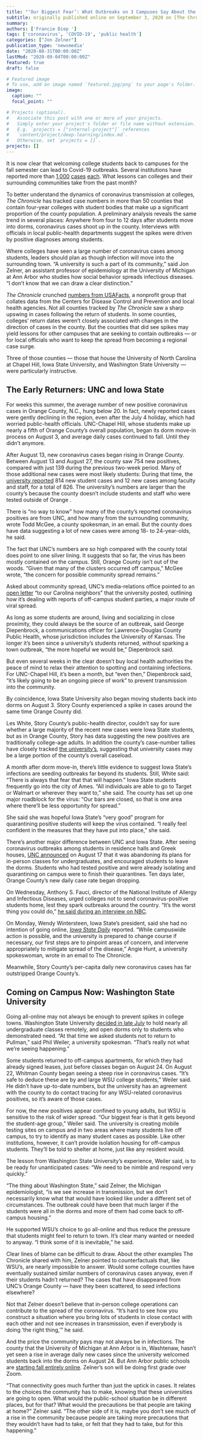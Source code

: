 ```yaml
---
title: "‘Our Biggest Fear’: What Outbreaks on 3 Campuses Say About the Pandemic This Fall"
subtitle: originally published online on September 3, 2020 on [The Chronicle of Higher Education](https://www.chronicle.com/article/our-biggest-fear-what-outbreaks-on-3-campuses-say-about-the-pandemic-this-fall)
summary: 
authors: ['Francie Diep ']
tags: ['coronavirus', 'COVID-19', 'public health']
categories: ["Jon Zelner"]
publication_type: 'newsmedia'
date: "2020-08-31T00:00:00Z"
lastMod: "2020-09-04T00:00:00Z"
featured: true
draft: false

# Featured image
# To use, add an image named `featured.jpg/png` to your page's folder. 
image:
  caption: ""
  focal_point: ""

# Projects (optional).
#   Associate this post with one or more of your projects.
#   Simply enter your project's folder or file name without extension.
#   E.g. `projects = ["internal-project"]` references 
#   `content/project/deep-learning/index.md`.
#   Otherwise, set `projects = []`.
projects: []
---
```

It is now clear that welcoming college students back to campuses for the fall semester can lead to Covid-19 outbreaks. Several institutions have reported more than [1,000](https://twitter.com/arthomason/status/1300899500366721025) [cases](https://twitter.com/arthomason/status/1301216953948876800) [each](https://twitter.com/arthomason/status/1301269165316157450). What lessons can colleges and their surrounding communities take from the past month?

To better understand the dynamics of coronavirus transmission at colleges, *The Chronicle* has tracked case numbers in more than 50 counties that contain four-year colleges with student bodies that make up a significant proportion of the county population. A preliminary analysis reveals the same trend in several places: Anywhere from four to 12 days after students move into dorms, coronavirus cases shoot up in the county. Interviews with officials in local public-health departments suggest the spikes were driven by positive diagnoses among students.

Where colleges have seen a large number of coronavirus cases among students, leaders should plan as though infection will move into the surrounding town. “A university is such a part of its community,” said Jon Zelner, an assistant professor of epidemiology at the University of Michigan at Ann Arbor who studies how social behavior spreads infectious diseases. “I don’t know that we can draw a clear distinction.”

*The Chronicle* crunched [numbers from USAFacts](https://usafacts.org/visualizations/coronavirus-covid-19-spread-map/), a nonprofit group that collates data from the Centers for Disease Control and Prevention and local health agencies. Not all counties tracked by *The Chronicle* saw a sharp upswing in cases following the return of students. In some counties, colleges’ return dates weren’t closely associated with changes in the direction of cases in the county. But the counties that did see spikes may yield lessons for other campuses that are seeking to contain outbreaks — or for local officials who want to keep the spread from becoming a regional case surge.

Three of those counties — those that house the University of North Carolina at Chapel Hill, Iowa State University, and Washington State University — were particularly instructive.

## The Early Returners: UNC and Iowa State
For weeks this summer, the average number of new positive coronavirus cases in Orange County, N.C., hung below 20. In fact, newly reported cases were gently declining in the region, even after the July 4 holiday, which had worried public-health officials. UNC-Chapel Hill, whose students make up nearly a fifth of Orange County’s overall population, began its dorm move-in process on August 3, and average daily cases continued to fall. Until they didn’t anymore.

After August 13, new coronavirus cases began rising in Orange County. Between August 13 and August 27, the county saw 754 new positives, compared with just 139 during the previous two-week period. Many of those additional new cases were most likely students: During that time, the [university reported](https://carolinatogether.unc.edu/dashboard/) 814 new student cases and 12 new cases among faculty and staff, for a total of 826. The university’s numbers are larger than the county’s because the county doesn’t include students and staff who were tested outside of Orange .

There is “no way to know” how many of the county’s reported coronavirus positives are from UNC, and how many from the surrounding community, wrote Todd McGee, a county spokesman, in an email. But the county does have data suggesting a lot of new cases were among 18- to 24-year-olds, he said.

The fact that UNC’s numbers are so high compared with the county total does point to one silver lining. It suggests that so far, the virus has been mostly contained on the campus. Still, Orange County isn’t out of the woods. “Given that many of the clusters occurred off campus,” McGee wrote, “the concern for possible community spread remains.”

Asked about community spread, UNC’s media-relations office pointed to an [open letter](https://carolinatogether.unc.edu/2020/09/03/important-message-to-our-carolina-neighbors/) “to our Carolina neighbors” that the university posted, outlining how it’s dealing with reports of off-campus student parties, a major route of viral spread.

As long as some students are around, living and socializing in close proximity, they could always be the source of an outbreak, said George Diepenbrock, a communications officer for Lawrence-Douglas County Public Health, whose jurisdiction includes the University of Kansas. The longer it’s been since a university’s students returned, without sparking a town outbreak, “the more hopeful we would be,” Diepenbrock said.

But even several weeks in the clear doesn’t buy local health authorities the peace of mind to relax their attention to spotting and containing infections. For UNC-Chapel Hill, it’s been a month, but “even then,” Diepenbrock said, “it’s likely going to be an ongoing piece of work” to prevent transmission into the community.

By coincidence, Iowa State University also began moving students back into dorms on August 3. Story County experienced a spike in cases around the same time Orange County did.

Les White, Story County’s public-health director, couldn’t say for sure whether a large majority of the recent new cases were Iowa State students, but as in Orange County, Story has data suggesting the new positives are traditionally college-age adults. In addition the county’s case-number tallies have closely tracked [the university’s](https://asqk.ehs.iastate.edu/coviddashboard), suggesting that university cases may be a large portion of the county’s overall caseload.

A month after dorm move-in, there’s little evidence to suggest Iowa State’s infections are seeding outbreaks far beyond its students. Still, White said: “There is always that fear that that will happen.” Iowa State students frequently go into the city of Ames. “All individuals are able to go to Target or Walmart or wherever they want to,” she said. The county has set up one major roadblock for the virus: “Our bars are closed, so that is one area where there’ll be less opportunity for spread.”

She said she was hopeful Iowa State’s “very good” program for quarantining positive students will keep the virus contained. “I really feel confident in the measures that they have put into place,” she said.

There’s another major difference between UNC and Iowa State. After seeing coronavirus outbreaks among students in residence halls and Greek houses, [UNC announced](https://www.chronicle.com/article/unc-pulls-the-plug-on-in-person-fall-will-other-campuses-follow) on August 17 that it was abandoning its plans for in-person classes for undergraduates, and encouraged students to leave the dorms. Students who had tested positive and were already isolating and quarantining on campus were to finish their quarantines. Ten days later, Orange County’s new daily case rate began dropping.

On Wednesday, Anthony S. Fauci, director of the National Institute of Allergy and Infectious Diseases, urged colleges not to send coronavirus-positive students home, lest they spark outbreaks around the country. “It’s the worst thing you could do,” [he said during an interview on NBC](https://www.nbcnews.com/health/health-news/covid-19-colleges-fauci-urges-schools-keep-students-campus-outbreaks-n1238997).

On Monday, Wendy Wintersteen, Iowa State’s president, said she had no intention of going online, *[Iowa State Daily](https://www.iowastatedaily.com/news/wintersteen-announces-classes-not-moving-online-covid-19-administration-update-virtual-learning-coronavirus-pandemic/article_47806976-ebb7-11ea-8022-839654718b23.html)* reported. “While campuswide action is possible, and the university is prepared to change course if necessary, our first steps are to pinpoint areas of concern, and intervene appropriately to mitigate spread of the disease,” Angie Hunt, a university spokeswoman, wrote in an email to The Chronicle.

Meanwhile, Story County’s per-capita daily new coronavirus cases has far outstripped Orange County’s.

## Coming on Campus Now: Washington State University
Going all-online may not always be enough to prevent spikes in college towns. Washington State University [decided in late July](https://from.wsu.edu/president/2020/pullman-fall2020-online/email.html) to hold nearly all undergraduate classes remotely, and open dorms only to students who demonstrated need. “At that time we asked students not to return to Pullman,” said Phil Weiler, a university spokesman. “That’s really not what we’re seeing happening.”

Some students returned to off-campus apartments, for which they had already signed leases, just before classes began on August 24. On August 22, Whitman County began seeing a steep rise in coronavirus cases. “It’s safe to deduce these are by and large WSU college students,” Weiler said. He didn’t have up-to-date numbers, but the university has an agreement with the county to do contact tracing for any WSU-related coronavirus positives, so it’s aware of those cases.

For now, the new positives appear confined to young adults, but WSU is sensitive to the risk of wider spread. “Our biggest fear is that it gets beyond the student-age group,” Weiler said. The university is creating mobile testing sites on campus and in two areas where many students live off campus, to try to identify as many student cases as possible. Like other institutions, however, it can’t provide isolation housing for off-campus students. They’ll be told to shelter at home, just like any resident would.

The lesson from Washington State University’s experience, Weiler said, is to be ready for unanticipated cases: “We need to be nimble and respond very quickly.”

“The thing about Washington State,” said Zelner, the Michigan epidemiologist, “is we see increase in transmission, but we don’t necessarily know what that would have looked like under a different set of circumstances. The outbreak could have been that much larger if the students were all in the dorms and more of them had come back to off-campus housing.”

He supported WSU’s choice to go all-online and thus reduce the pressure that students might feel to return to town. It’s clear many wanted or needed to anyway. “I think some of it is inevitable,” he said.

Clear lines of blame can be difficult to draw. About the other examples The Chronicle shared with him, Zelner pointed to counterfactuals that, like WSU’s, are nearly impossible to answer. Would some college counties have eventually sustained similar numbers of coronavirus cases anyway, even if their students hadn’t returned? The cases that have disappeared from UNC’s Orange County — have they been scattered, to seed infections elsewhere?

Not that Zelner doesn’t believe that in-person college operations can contribute to the spread of the coronavirus. “It’s hard to see how you construct a situation where you bring lots of students in close contact with each other and not see increases in transmission, even if everybody is doing ‘the right thing,’” he said.

And the price the community pays may not always be in infections. The county that the University of Michigan at Ann Arbor is in, Washtenaw, hasn’t yet seen a rise in average daily new cases since the university welcomed students back into the dorms on August 24. But Ann Arbor public schools are [starting fall entirely online](https://www.a2schools.org/site/Default.aspx?PageID=16160#offerings). Zelner’s son will be doing first grade over Zoom.

“That connectivity goes much further than just the uptick in cases. It relates to the choices the community has to make, knowing that these universities are going to open. What would the public-school situation be in different places, but for that? What would the precautions be that people are taking at home?” Zelner said. “The other side of it is, maybe you don’t see much of a rise in the community because people are taking more precautions that they wouldn’t have had to take, or felt that they had to take, but for this happening.”